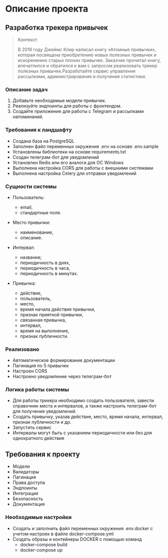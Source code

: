 # Описание проекта

## Разработка трекера привычек
> Контекст
> 
> В 2018 году Джеймс Клир написал книгу «Атомные привычки», которая посвящена приобретению новых полезных привычек и искоренению старых плохих привычек. Заказчик прочитал книгу, впечатлился и обратился к вам с запросом реализовать трекер полезных привычек.Разработайте сервис управления рассылками, администрирования и получения статистики.

### Описание задач
1. Добавьте необходимые модели привычек.
2. Реализуйте эндпоинты для работы с фронтендом.
3. Создайте приложение для работы с Telegram и рассылками напоминаний.

### Требования к ландшафту
- Создана база на PostgreSQL
- Заполнен файл переменных окружения .env на основе .env.sample
- Установлены библиотеки на основе requirements.txt
- Создан телеграм-бот для уведомлений
- Установлен Redis или его аналоги для OC Windows
- Выполнена настройка CORS для работы с внешними системами
- Выполнена настройка Celery для отправки уведомлений

### Сущности системы
- Пользователь:
  + email,
  + стандартные поля.

- Место привычки:
  + наименование,
  + описание.

- Интервал:
  + название;
  + периодичность в днях,
  + периодичность в часа,
  + периодичность в минутах.

- Привычка:
  + действие,
  + пользователь,
  + место,
  + время начала действия привычки,
  + признак приятной привычки,
  + связанная привычка,
  + интервал,
  + время на выполнение,
  + признак публичности.
 
### Реализовано
- Автоматическое формирование документации
- Пагинация по 5 привычек
- Настроен CORS
- Настроено уведомление через телеграм-бот


### Логика работы системы
- Для работы трекера необходимо создать пользователя, завести справочник места и интервалов, а также настроить телеграм-бот для получения уведомлений.
- Создать привычку, указав действие, место, время начала, интервал, признак публичности и др.
- Запустить сервис  
- Интервалы могут быть с указанием периодичности или без для однократного действия

## Требования к проекту
- Модели
- Валидаторы
- Пагинация
- Права доступа
- Эндпоинты
- Интеграция
- Безопасность
- Документация

### Необходимые настройки
- Создать и заполнить файл переменных окружения .env.docker с учетом настроек в файле docker-compose.yml
- Создать образы и контейнеры DOCKER с помощью команд
  - docker-compose build
  - docker-compose up